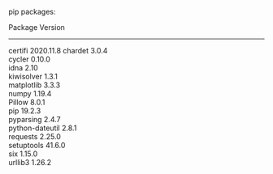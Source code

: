 pip packages:

Package         Version  
--------------- ---------
certifi         2020.11.8
chardet         3.0.4    
cycler          0.10.0   
idna            2.10     
kiwisolver      1.3.1    
matplotlib      3.3.3    
numpy           1.19.4   
Pillow          8.0.1    
pip             19.2.3   
pyparsing       2.4.7    
python-dateutil 2.8.1    
requests        2.25.0   
setuptools      41.6.0   
six             1.15.0   
urllib3         1.26.2   
